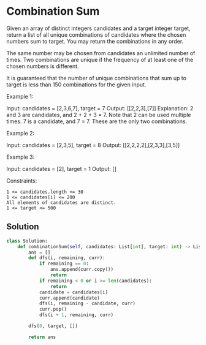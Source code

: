 # Combination Sum

Given an array of distinct integers candidates and a target integer target, return a list of all unique combinations of candidates where the chosen numbers sum to target. You may return the combinations in any order.

The same number may be chosen from candidates an unlimited number of times. Two combinations are unique if the frequency of at least one of the chosen numbers is different.

It is guaranteed that the number of unique combinations that sum up to target is less than 150 combinations for the given input.

Example 1:

Input: candidates = [2,3,6,7], target = 7
Output: [[2,2,3],[7]]
Explanation:
2 and 3 are candidates, and 2 + 2 + 3 = 7. Note that 2 can be used multiple times.
7 is a candidate, and 7 = 7.
These are the only two combinations.

Example 2:

Input: candidates = [2,3,5], target = 8
Output: [[2,2,2,2],[2,3,3],[3,5]]

Example 3:

Input: candidates = [2], target = 1
Output: []

Constraints:

    1 <= candidates.length <= 30
    1 <= candidates[i] <= 200
    All elements of candidates are distinct.
    1 <= target <= 500

## Solution

```py
class Solution:
    def combinationSum(self, candidates: List[int], target: int) -> List[List[int]]:
        ans = []
        def dfs(i, remaining, curr):
            if remaining == 0:
                ans.append(curr.copy())
                return
            if remaining < 0 or i >= len(candidates):
                return
            candidate = candidates[i]
            curr.append(candidate)
            dfs(i, remaining - candidate, curr)
            curr.pop()
            dfs(i + 1, remaining, curr)

        dfs(0, target, [])

        return ans
```

